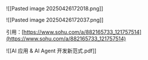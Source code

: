 
![[Pasted image 20250426172018.png]]

![[Pasted image 20250426172037.png]]


引用：[https://www.sohu.com/a/882165733_121757514](https://www.sohu.com/a/882165733_121757514)

![[AI 应用 & AI Agent 开发新范式.pdf]]